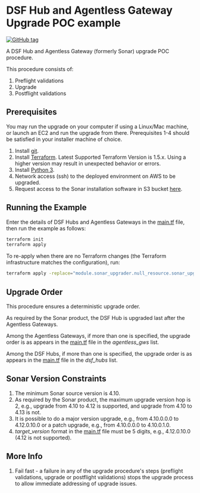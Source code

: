 # DSF Hub and Agentless Gateway Upgrade POC example
[![GitHub tag](https://img.shields.io/github/v/tag/imperva/dsfkit.svg)](https://github.com/imperva/dsfkit/tags)

A DSF Hub and Agentless Gateway (formerly Sonar) upgrade POC procedure.

This procedure consists of:

1. Preflight validations
2. Upgrade
3. Postflight validations

## Prerequisites

You may run the upgrade on your computer if using a Linux/Mac machine, or launch an EC2 and run the upgrade from there.
Prerequisites 1-4 should be satisfied in your installer machine of choice.

1. Install [git](https://git-scm.com).
2. Install [Terraform](https://developer.hashicorp.com/terraform). Latest Supported Terraform Version is 1.5.x. Using a higher version may result in unexpected behavior or errors.
3. Install [Python 3](https://www.python.org/).
4. Network access (ssh) to the deployed environment on AWS to be upgraded.
5. Request access to the Sonar installation software in S3 bucket [here](https://docs.google.com/forms/d/1xG_TNwAiu_WGCYoXs-YfV3Ds3nEMb60xlVBojoOXCJc).

## Running the Example

Enter the details of DSF Hubs and Agentless Gateways in the [main.tf](./main.tf) file, then run the example as follows:
```bash
terraform init
terraform apply
```
To re-apply when there are no Terraform changes (the Terraform infrastructure matches the configuration), run:
```bash
terraform apply -replace="module.sonar_upgrader.null_resource.sonar_upgrader"
```

## Upgrade Order

This procedure ensures a deterministic upgrade order.

As required by the Sonar product, the DSF Hub is upgraded last after the Agentless Gateways.

Among the Agentless Gateways, if more than one is specified, the upgrade order is as appears in the [main.tf](./main.tf) file in the _agentless_gws_ list.

Among the DSF Hubs, if more than one is specified, the upgrade order is as appears in the [main.tf](./main.tf) file in the _dsf_hubs_ list.

## Sonar Version Constraints

1. The minimum Sonar source version is 4.10.
2. As required by the Sonar product, the maximum upgrade version hop is 2, e.g., upgrade from 4.10 to 4.12 is supported, and upgrade from 4.10 to 4.13 is not.
3. It is possible to do a major version upgrade, e.g., from 4.10.0.0.0 to 4.12.0.10.0 or a patch upgrade, e.g., from 4.10.0.0.0 to 4.10.0.1.0.
4. _target_version_ format in the [main.tf](./main.tf) file must be 5 digits, e.g., 4.12.0.10.0 (4.12 is not supported).

## More Info
1. Fail fast - a failure in any of the upgrade procedure's steps (preflight validations, upgrade or postflight validations) stops the upgrade process to allow immediate addressing of upgrade issues.
